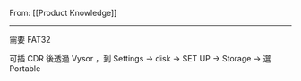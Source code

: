 From: [[Product Knowledge]]

---

需要 FAT32

可插 CDR 後透過 Vysor ，到 Settings → disk → SET UP → Storage → 選 Portable
